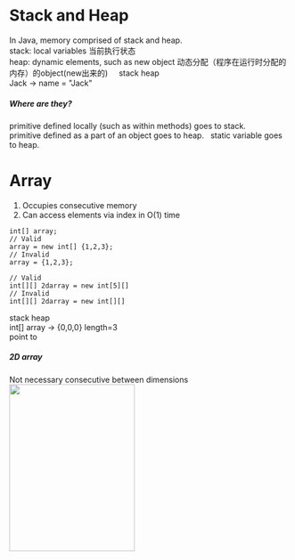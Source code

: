 # Stack and Heap
In Java, memory comprised of stack and heap.  
stack: local variables 当前执行状态  
heap: dynamic elements, such as new object 动态分配（程序在运行时分配的内存）的object(new出来的)     
stack        heap   
Jack  -> name = "Jack"   

##### Where are they?
primitive defined locally (such as within methods) goes to stack.  
primitive defined as a part of an object goes to heap.  
static variable goes to heap.  

# Array
1. Occupies consecutive memory  
2. Can access elements via index in O(1) time  
```
int[] array;
// Valid
array = new int[] {1,2,3};
// Invalid
array = {1,2,3};
```

```
// Valid
int[][] 2darray = new int[5][]
// Invalid
int[][] 2darray = new int[][]
```
stack                heap        
int[] array  -> {0,0,0} length=3    
             point to  


##### 2D array  
Not necessary consecutive between dimensions  
<img src="https://cloud.githubusercontent.com/assets/14355257/20873582/d0c7bc28-ba76-11e6-9063-e3a12746f98b.png" width="225" height="300" />
               
